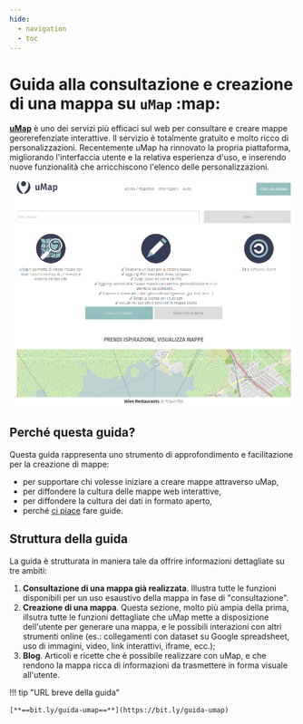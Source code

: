```yaml
---
hide:
  - navigation
  - toc
---
```


# Guida alla consultazione e creazione di una mappa su `uMap` :map:

[**uMap**](https://umap.openstreetmap.fr/it/) è uno dei servizi più efficaci sul web per consultare e creare mappe georerefenziate interattive. 
Il servizio è totalmente gratuito e molto ricco di personalizzazioni.
Recentemente uMap ha rinnovato la propria piattaforma, migliorando l'interfaccia utente e la relativa esperienza d'uso, e inserendo nuove funzionalità che arricchiscono l'elenco delle personalizzazioni.

<div align="center"><img src="https://raw.githubusercontent.com/opendatasicilia/guida-umap/main/docs/img/umap-homepage.PNG"></div>


## Perché questa guida?

Questa guida rappresenta uno strumento di approfondimento e facilitazione per la creazione di mappe:

* per supportare chi volesse iniziare a creare mappe attraverso uMap,
* per diffondere la cultura delle mappe web interattive,
* per diffondere la cultura dei dati in formato aperto,
* perché [ci piace](https://opendatasicilia.github.io/guida-umap/informazioni/#chi-siamo) fare guide.

## Struttura della guida

La guida è strutturata in maniera tale da offrire informazioni dettagliate su tre ambiti:

  1. **Consultazione di una mappa già realizzata**. Illustra tutte le funzioni disponibili per un uso esaustivo della mappa in fase di "consultazione".
  2. **Creazione di una mappa**. Questa sezione, molto più ampia della prima, illsutra tutte le funzioni dettagliate che uMap mette a disposizione dell'utente per generare una mappa, e le possibili interazioni con altri strumenti online (es.: collegamenti con dataset su Google spreadsheet, uso di immagini, video, link interattivi, iframe, ecc.);
  3. **Blog**. Articoli e ricette che è possibile realizzare con uMap, e che rendono la mappa ricca di informazioni da trasmettere in forma visuale all'utente.

!!! tip "URL breve della guida"

    [**==bit.ly/guida-umap==**](https://bit.ly/guida-umap)
